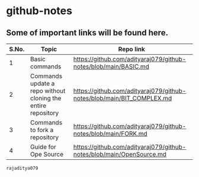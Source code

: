 # github-notes

## Some of important links will be found here.

S.No.  |  Topic  |  Repo link
-----  |  -----  |  ---------
1  |  Basic commands  |  https://github.com/adityaraj079/github-notes/blob/main/BASIC.md
2  |  Commands update a repo without cloning the entire repository  |  https://github.com/adityaraj079/github-notes/blob/main/BIT_COMPLEX.md
3  |  Commands to fork a repository  |  https://github.com/adityaraj079/github-notes/blob/main/FORK.md
4  |  Guide for Ope Source  |  https://github.com/adityaraj079/github-notes/blob/main/OpenSource.md


`
rajaditya079
`
